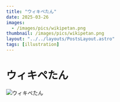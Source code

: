 ```yaml
---
title: "ウィキペたん"
date: 2025-03-26
images:
  - /images/pics/wikipetan.png
thumbnail: /images/pics/wikipetan.png
layout: "../../layouts/PostsLayout.astro"
tags: [illustration]
---
```


# ウィキペたん

![ウィキペたん](/images/pics/wikipetan.png)
